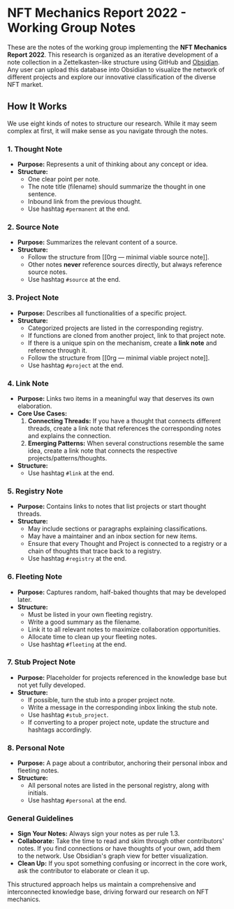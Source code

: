 # NFT Mechanics Report 2022 - Working Group Notes

These are the notes of the working group implementing the **NFT Mechanics Report 2022**. This research is organized as an iterative development of a note collection in a Zettelkasten-like structure using GitHub and [Obsidian](https://obsidian.md/). Any user can upload this database into Obsidian to visualize the network of different projects and explore our innovative classification of the diverse NFT market.

## How It Works

We use eight kinds of notes to structure our research. While it may seem complex at first, it will make sense as you navigate through the notes.

### 1. **Thought Note**
- **Purpose:** Represents a unit of thinking about any concept or idea.
- **Structure:**
  - One clear point per note.
  - The note title (filename) should summarize the thought in one sentence.
  - Inbound link from the previous thought.
  - Use hashtag `#permanent` at the end.

### 2. **Source Note**
- **Purpose:** Summarizes the relevant content of a source.
- **Structure:**
  - Follow the structure from [[0rg — minimal viable source note]].
  - Other notes **never** reference sources directly, but always reference source notes.
  - Use hashtag `#source` at the end.

### 3. **Project Note**
- **Purpose:** Describes all functionalities of a specific project.
- **Structure:**
  - Categorized projects are listed in the corresponding registry.
  - If functions are cloned from another project, link to that project note.
  - If there is a unique spin on the mechanism, create a **link note** and reference through it.
  - Follow the structure from [[0rg — minimal viable project note]].
  - Use hashtag `#project` at the end.

### 4. **Link Note**
- **Purpose:** Links two items in a meaningful way that deserves its own elaboration.
- **Core Use Cases:**
  1. **Connecting Threads:** If you have a thought that connects different threads, create a link note that references the corresponding notes and explains the connection.
  2. **Emerging Patterns:** When several constructions resemble the same idea, create a link note that connects the respective projects/patterns/thoughts.
- **Structure:**
  - Use hashtag `#link` at the end.

### 5. **Registry Note**
- **Purpose:** Contains links to notes that list projects or start thought threads.
- **Structure:**
  - May include sections or paragraphs explaining classifications.
  - May have a maintainer and an inbox section for new items.
  - Ensure that every Thought and Project is connected to a registry or a chain of thoughts that trace back to a registry.
  - Use hashtag `#registry` at the end.

### 6. **Fleeting Note**
- **Purpose:** Captures random, half-baked thoughts that may be developed later.
- **Structure:**
  - Must be listed in your own fleeting registry.
  - Write a good summary as the filename.
  - Link it to all relevant notes to maximize collaboration opportunities.
  - Allocate time to clean up your fleeting notes.
  - Use hashtag `#fleeting` at the end.

### 7. **Stub Project Note**
- **Purpose:** Placeholder for projects referenced in the knowledge base but not yet fully developed.
- **Structure:**
  - If possible, turn the stub into a proper project note.
  - Write a message in the corresponding inbox linking the stub note.
  - Use hashtag `#stub_project`.
  - If converting to a proper project note, update the structure and hashtags accordingly.

### 8. **Personal Note**
- **Purpose:** A page about a contributor, anchoring their personal inbox and fleeting notes.
- **Structure:**
  - All personal notes are listed in the personal registry, along with initials.
  - Use hashtag `#personal` at the end.

### General Guidelines
- **Sign Your Notes:** Always sign your notes as per rule 1.3.
- **Collaborate:** Take the time to read and skim through other contributors' notes. If you find connections or have thoughts of your own, add them to the network. Use Obsidian's graph view for better visualization.
- **Clean Up:** If you spot something confusing or incorrect in the core work, ask the contributor to elaborate or clean it up.

This structured approach helps us maintain a comprehensive and interconnected knowledge base, driving forward our research on NFT mechanics.


